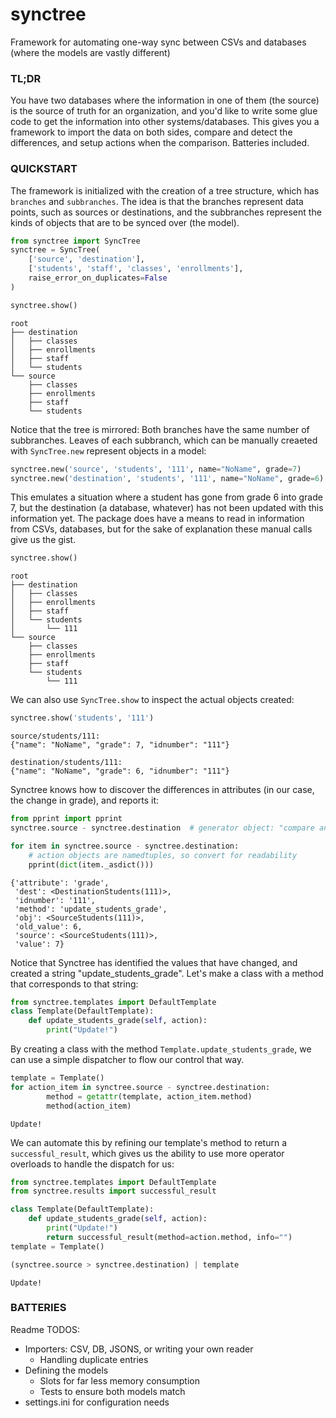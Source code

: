 
# synctree
Framework for automating one-way sync between CSVs and databases (where the models are vastly different)

### TL;DR

You have two databases where the information in one of them (the source) is the source of truth for an organization, and you'd like to write some glue code to get the information into other systems/databases. This gives you a framework to import the data on both sides, compare and detect the differences, and setup actions when the comparison. Batteries included.

### QUICKSTART

The framework is initialized with the creation of a tree structure, which has `branches` and `subbranches`. The idea is that the branches represent data points, such as sources or destinations, and the subbranches represent the kinds of objects that are to be synced over (the model).


```python
from synctree import SyncTree
synctree = SyncTree(
    ['source', 'destination'], 
    ['students', 'staff', 'classes', 'enrollments'],
    raise_error_on_duplicates=False
)

synctree.show()
```

    root
    ├── destination
    │   ├── classes
    │   ├── enrollments
    │   ├── staff
    │   └── students
    └── source
        ├── classes
        ├── enrollments
        ├── staff
        └── students
    


Notice that the tree is mirrored: Both branches have the same number of subbranches. Leaves of each subbranch, which can be manually creaeted with `SyncTree.new` represent objects in a model:


```python
synctree.new('source', 'students', '111', name="NoName", grade=7)
synctree.new('destination', 'students', '111', name="NoName", grade=6)
```

This emulates a situation where a student has gone from grade 6 into grade 7, but the destination (a database, whatever) has not been updated with this information yet. The package does have a means to read in information from CSVs, databases, but for the sake of explanation these manual calls give us the gist.

```python
synctree.show()
```

    root
    ├── destination
    │   ├── classes
    │   ├── enrollments
    │   ├── staff
    │   └── students
    │       └── 111
    └── source
        ├── classes
        ├── enrollments
        ├── staff
        └── students
            └── 111
    


We can also use ```SyncTree.show``` to inspect the actual objects created:


```python
synctree.show('students', '111')
```

    source/students/111:
    {"name": "NoName", "grade": 7, "idnumber": "111"}
    
    destination/students/111:
    {"name": "NoName", "grade": 6, "idnumber": "111"}
    
Synctree knows how to discover the differences in attributes (in our case, the change in grade), and reports it:

```python
from pprint import pprint
synctree.source - synctree.destination  # generator object: "compare and make a generator that outputs actions"

for item in synctree.source - synctree.destination:
    # action objects are namedtuples, so convert for readability
    pprint(dict(item._asdict()))
```

    {'attribute': 'grade',
     'dest': <DestinationStudents(111)>,
     'idnumber': '111',
     'method': 'update_students_grade',
     'obj': <SourceStudents(111)>,
     'old_value': 6,
     'source': <SourceStudents(111)>,
     'value': 7}

Notice that Synctree has identified the values that have changed, and created a string "update_students_grade". Let's make a class with a method that corresponds to that string:

```python
from synctree.templates import DefaultTemplate
class Template(DefaultTemplate):
    def update_students_grade(self, action):
        print("Update!")
```

By creating a class with the method ```Template.update_students_grade```, we can use a simple dispatcher to flow our control that way.

```python
template = Template()
for action_item in synctree.source - synctree.destination:
        method = getattr(template, action_item.method)
        method(action_item)
```

    Update!

We can automate this by refining our template's method to return a ```successful_result```, which gives us the ability to use more operator overloads to handle the dispatch for us:

```python
from synctree.templates import DefaultTemplate
from synctree.results import successful_result

class Template(DefaultTemplate):
    def update_students_grade(self, action):
        print("Update!")
        return successful_result(method=action.method, info="")
template = Template()

(synctree.source > synctree.destination) | template
```

    Update!


### BATTERIES

Readme TODOS:

- Importers: CSV, DB, JSONS, or writing your own reader
    - Handling duplicate entries
- Defining the models
    - Slots for far less memory consumption
    - Tests to ensure both models match
- settings.ini for configuration needs
